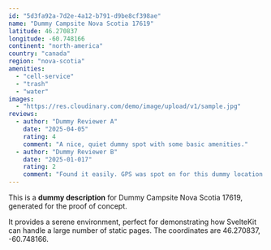 ```yaml
---
id: "5d3fa92a-7d2e-4a12-b791-d9be8cf398ae"
name: "Dummy Campsite Nova Scotia 17619"
latitude: 46.270837
longitude: -60.748166
continent: "north-america"
country: "canada"
region: "nova-scotia"
amenities:
  - "cell-service"
  - "trash"
  - "water"
images:
  - "https://res.cloudinary.com/demo/image/upload/v1/sample.jpg"
reviews:
  - author: "Dummy Reviewer A"
    date: "2025-04-05"
    rating: 4
    comment: "A nice, quiet dummy spot with some basic amenities."
  - author: "Dummy Reviewer B"
    date: "2025-01-017"
    rating: 2
    comment: "Found it easily. GPS was spot on for this dummy location."
---
```


This is a **dummy description** for Dummy Campsite Nova Scotia 17619, generated for the proof of concept.

It provides a serene environment, perfect for demonstrating how SvelteKit can handle a large number of static pages. The coordinates are 46.270837, -60.748166.
